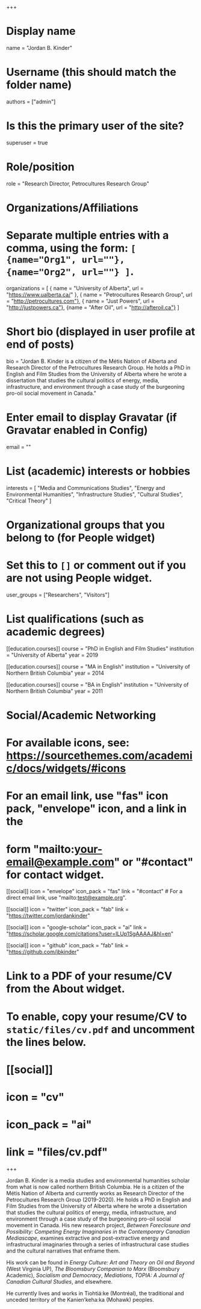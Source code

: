 +++
# Display name
name = "Jordan B. Kinder"

# Username (this should match the folder name)
authors = ["admin"]

# Is this the primary user of the site?
superuser = true

# Role/position
role = "Research Director, Petrocultures Research Group"

# Organizations/Affiliations
#   Separate multiple entries with a comma, using the form: `[ {name="Org1", url=""}, {name="Org2", url=""} ]`.
organizations = [ { name = "University of Alberta", url = "https://www.ualberta.ca/" }, { name = "Petrocultures Research Group", url = "http://petrocultures.com"}, { name = "Just Powers", url = "http://justpowers.ca"}, {name = "After Oil", url = "http://afteroil.ca"} ]

# Short bio (displayed in user profile at end of posts)
bio = "Jordan B. Kinder is a citizen of the Métis Nation of Alberta and Research Director of the Petrocultures Research Group. He holds a PhD in English and Film Studies from the University of Alberta where he wrote a dissertation that studies the cultural politics of energy, media, infrastructure, and environment through a case study of the burgeoning pro-oil social movement in Canada."

# Enter email to display Gravatar (if Gravatar enabled in Config)
email = ""

# List (academic) interests or hobbies
interests = [
  "Media and Communications Studies",
  "Energy and Environmental Humanities",
  "Infrastructure Studies",
  "Cultural Studies",
  "Critical Theory"
]

# Organizational groups that you belong to (for People widget)
#   Set this to `[]` or comment out if you are not using People widget.
user_groups = ["Researchers", "Visitors"]

# List qualifications (such as academic degrees)
[[education.courses]]
  course = "PhD in English and Film Studies"
  institution = "University of Alberta"
  year = 2019

[[education.courses]]
  course = "MA in English"
  institution = "University of Northern British Columbia"
  year = 2014

[[education.courses]]
  course = "BA in English"
  institution = "University of Northern British Columbia"
  year = 2011

# Social/Academic Networking
# For available icons, see: https://sourcethemes.com/academic/docs/widgets/#icons
#   For an email link, use "fas" icon pack, "envelope" icon, and a link in the
#   form "mailto:your-email@example.com" or "#contact" for contact widget.

[[social]]
  icon = "envelope"
  icon_pack = "fas"
  link = "#contact"  # For a direct email link, use "mailto:test@example.org".

[[social]]
  icon = "twitter"
  icon_pack = "fab"
  link = "https://twitter.com/jordankinder"

[[social]]
  icon = "google-scholar"
  icon_pack = "ai"
  link = "https://scholar.google.com/citations?user=ILUp1SgAAAAJ&hl=en"

[[social]]
  icon = "github"
  icon_pack = "fab"
  link = "https://github.com/jbkinder"

# Link to a PDF of your resume/CV from the About widget.
# To enable, copy your resume/CV to `static/files/cv.pdf` and uncomment the lines below.
# [[social]]
#   icon = "cv"
#   icon_pack = "ai"
#   link = "files/cv.pdf"

+++

Jordan B. Kinder is a media studies and environmental humanities scholar from what is now called northern British Columbia. He is a citizen of the Métis Nation of Alberta and currently works as Research Director of the Petrocultures Research Group (2019-2020). He holds a PhD in English and Film Studies from the University of Alberta where he wrote a dissertation that studies the cultural politics of energy, media, infrastructure, and environment through a case study of the burgeoning pro-oil social movement in Canada. His new research project, *Between Foreclosure and Possibility: Competing Energy Imaginaries in the Contemporary Canadian Mediascape*, examines extractive and post-extractive energy and infrastructural imaginaries through a series of infrastructural case studies and the cultural narratives that enframe them.

His work can be found in *Energy Culture: Art and Theory on Oil and Beyond* (West Virginia UP), *The Bloomsbury Companion to Marx* (Bloomsbury Academic), *Socialism and Democracy*, *Mediations*, *TOPIA: A Journal of Canadian Cultural Studies*, and elsewhere. 

He currently lives and works in Tiohtiá:ke (Montréal), the traditional and unceded territory of the Kanien’keha:ka (Mohawk) peoples.
